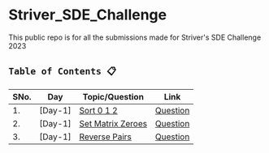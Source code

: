 # Striver_SDE_Challenge
This public repo is for all the submissions made for Striver's SDE Challenge 2023 


## `Table of Contents 📋`
| SNo. | **Day** | **Topic/Question** | **Link**
| ---  | ---------    | ---------  | ---------
| 1.   | [Day-1] | [Sort 0 1 2](Day1/Sort012.py) | [Question](https://www.codingninjas.com/codestudio/problems/sort-0-1-2_631055)
| 2.   | [Day-1] | [Set Matrix Zeroes](Day1/SetMatrixZeroes.py) | [Question](https://www.codingninjas.com/codestudio/problems/set-matrix-zeros_3846774)
| 3.   | [Day-1] | [Reverse Pairs](Day1/ReversePairs.py) | [Question](https://www.codingninjas.com/codestudio/problems/reverse-pairs_1112652)
